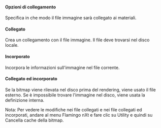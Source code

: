 
#### Opzioni di collegamento
Specifica in che modo il file immagine sarà collegato ai materiali.

#### Collegato
Crea un collegamento con il file immagine. Il file deve trovarsi nel disco locale.

#### Incorporato
Incorpora le informazioni sull'immagine nel file corrente.

#### Collegato ed incorporato
Se la bitmap viene rilevata nel disco prima del rendering, viene usato il file esterno. Se è impossibile trovare l'immagine nel disco, viene usata la definizione interna.

Nota: Per vedere le modifiche nei file collegati e nei file collegati ed incorporati, andare al menu Flamingo nXt e fare clic su Utility e quindi su Cancella cache della bitmap.
